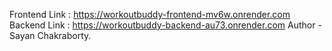Frontend Link : https://workoutbuddy-frontend-mv6w.onrender.com
Backend Link : https://workoutbuddy-backend-au73.onrender.com
Author - Sayan Chakraborty.
